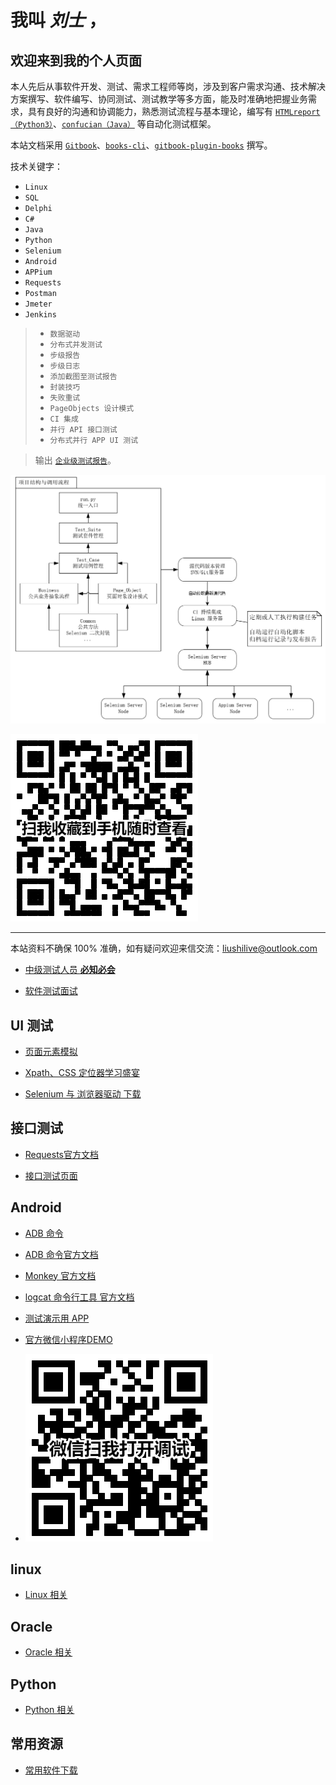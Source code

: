 # 我叫 **_刘士_** ，

## 欢迎来到我的个人页面

本人先后从事软件开发、测试、需求工程师等岗，涉及到客户需求沟通、技术解决方案撰写、软件编写、协同测试、测试教学等多方面，能及时准确地把握业务需求，具有良好的沟通和协调能力，熟悉测试流程与基本理论，编写有 [`HTMLreport（Python3）`](https://pypi.org/project/HTMLReport/)、[`confucian（Java）`](https://github.com/liushilive/confucian) 等自动化测试框架。

本站文档采用 [`Gitbook`](https://www.gitbook.com/)、[`books-cli`](https://www.npmjs.com/package/books-cli)、[`gitbook-plugin-books`](https://www.npmjs.com/package/gitbook-plugin-books) 撰写。

技术关键字：

* `Linux`
* `SQL`
* `Delphi`
* `C#`
* `Java`
* `Python`
* `Selenium`
* `Android`
* `APPium`
* `Requests`
* `Postman`
* `Jmeter`
* `Jenkins`

<!-- 我能帮助你完成以下目标：

* 编程语言：`Python`
* `Web UI` 自动化测试
* `API 接口` 自动化测试
* `移动端 UI` 自动化测试 -->

<!-- >你将完成从 `0` 到 `1`
>
>一步步搭建 `自动化测试框架` ，完成以下目标：
> -->
>* `数据驱动`
>* `分布式并发测试`
>* `步级报告`
>* `步级日志`
>* `添加截图至测试报告`
>* `封装技巧`
>* `失败重试`
>* `PageObjects 设计模式`
>* `CI 集成`
>* `并行 API 接口测试`
>* `分布式并行 APP UI 测试`
>
<!-- >体验 `整个框架` 搭建过程，理解如何 `封装代码` -->
>输出 [`企业级测试报告`](report/report)。
>

![自动化项目架构](自动化项目架构.png)

![扫我收藏到手机随时查看](二维码.png)

----

本站资料不确保 100% 准确，如有疑问欢迎来信交流：<liushilive@outlook.com>

* [中级测试人员 **必知必会**](github_exercise_rjpcs_ex)

* [软件测试面试](github_exercise_interview)

## UI 测试

* [页面元素模拟](html_example)

* [Xpath、CSS 定位器学习盛宴](css_xpath)

* [Selenium 与 浏览器驱动 下载](github_selenium_drivers)

## 接口测试

* [Requests官方文档](http://cn.python-requests.org/zh_CN/latest/)

* [接口测试页面](http://httpbin.org/)

## Android

* [ADB 命令](android/ADB)

* [ADB 命令官方文档](https://developer.android.com/studio/command-line/adb?hl=zh-CN)

* [Monkey 官方文档](https://developer.android.com/studio/test/monkey)

* [logcat 命令行工具 官方文档](https://developer.android.com/studio/command-line/logcat?hl=zh-CN)

* [测试演示用 APP](https://github.com/liushilive/liushilive.github.io/releases/)

* [官方微信小程序DEMO](https://developers.weixin.qq.com/miniprogram/dev/demo.html)

* ![微信扫我打开调试](微信调试二维码.png)

## linux

* [Linux 相关](github_exercise_linux)

## Oracle

* [Oracle 相关](github_exercise_oracle)

## Python

* [Python 相关](github_exercise_python)

## 常用资源

* [常用软件下载](Software-Downloads)

<script async src="//busuanzi.ibruce.info/busuanzi/2.3/busuanzi.pure.mini.js">
</script>

<span id="busuanzi_container_site_uv" style='display:none'>
本站访客数<span id="busuanzi_value_site_uv"></span>人次
</span>
